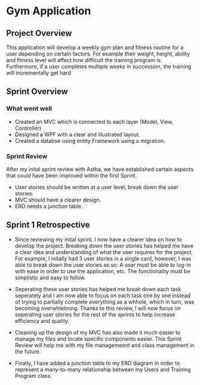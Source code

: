 # Gym Application

## Project Overview 
This application will develop a weekly gym plan and fitness routine for a user depending on certain factors. For example their weight, height, ability and fitness level will affect how difficult the training program is. Furthermore, if a user completes multiple weeks in succession, the training will incrementally get hard

## Sprint Overview  

### What went well
- Created an MVC which is connected to each layer (Model, View, Controller)
- Designed a WPF with a clear and illustrated layout.
- Created a databse using entity Framework using a migration.

### Sprint Review
After my inital sprint review with Astha, we have established certain aspects that could have been improved within the first Sprint.
- User stories should be written at a user level, break down the user stories.
- MVC should have a clearer design.
- ERD needs a junction table.

## Sprint 1 Retrospective 

- Since reviewing my inital sprint. I now have a clearer idea on how to develop the project. Breaking down the user stories has helped me have a clear idea and understanding of what the user requires for the project. For example, I initally had 3 user stories in a single card, however, I was able to break down the user stories as so: A user must be able to log-in with ease in order to use the application, etc. The functionality must be simplistic and easy to follow. 

- Seperating these user stories has helped me break down each task seperately and I am now able to focus on each task one by one instead of trying to partially complete everything as a whhole, which in turn, was becoming overwhlelming. Thanks to this review, I will now focus on seperating user stories for the rest of the sprints to help increase efficiency and quality.

- Cleaning up the design of my MVC has also made it much easier to manage my files and locate specific components easier. This Sprint Review will help me with my file managemeent and class management in the future.

- Finally, I have added a junction table to my ERD diagram in order to represent a many-to-many relationship between my Users and Training Program class.
